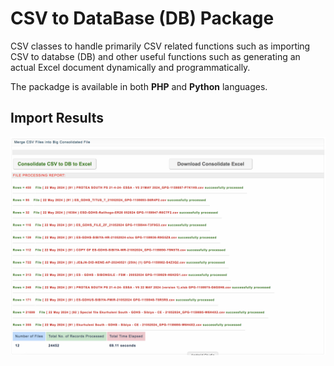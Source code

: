 **CSV to DataBase (DB) Package**
==
CSV classes to handle primarily CSV related functions such as importing CSV to databse (DB) and other useful functions such as generating an actual Excel document dynamically and programmatically.

The packadge is available in both **PHP** and **Python** languages.

Import Results
--


![PHP CSV to DB Import](screenshot_2024-06-12.png)

